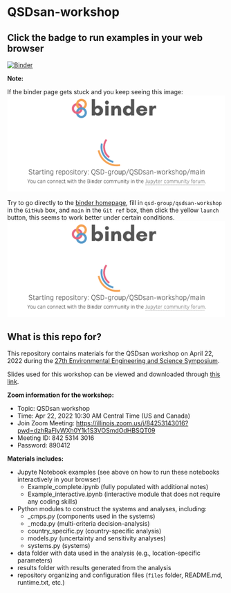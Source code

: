 # QSDsan-workshop

## Click the badge to run examples in your web browser
[![Binder](https://mybinder.org/badge_logo.svg)](https://mybinder.org/v2/gh/QSD-group/QSDsan-workshop/main)

**Note:**

If the binder page gets stuck and you keep seeing this image:
![binder loading](/files/binder_loading.png)

Try to go directly to the [binder homepage](https://mybinder.org), fill in ``qsd-group/qsdsan-workshop`` in the ``GitHub`` box, and ``main`` in the ``Git ref`` box, then click the yellow ``launch`` button, this seems to work better under certain conditions.
![binder loading](/files/binder_loading.png)

## What is this repo for?
This repository contains materials for the QSDsan workshop on April 22, 2022 during the [27th Environmental Engineering and Science Symposium](https://publish.illinois.edu/2022-environmentalsymposium/).

Slides used for this workshop can be viewed and downloaded through [this link](https://uofi.box.com/s/3i20v9ymfbm9vl9q1f52dqv262l7hhep).

**Zoom information for the workshop:**
- Topic: QSDsan workshop
- Time: Apr 22, 2022 10:30 AM Central Time (US and Canada)
- Join Zoom Meeting: https://illinois.zoom.us/j/84253143016?pwd=dzhRaFlyWXh0Y1k1S3VOSmdOdHBSQT09
- Meeting ID: 842 5314 3016
- Password: 890412

**Materials includes:**
- Jupyte Notebook examples (see above on how to run these notebooks interactively in your browser)
    - Example_complete.ipynb (fully populated with additional notes)
    - Example_interactive.ipynb (interactive module that does not require any coding skills)
- Python modules to construct the systems and analyses, including:
    - _cmps.py (components used in the systems)
    - _mcda.py (multi-criteria decision-analysis)
    - country_specific.py (country-specific analysis)
    - models.py (uncertainty and sensitivity analyses)
    - systems.py (systems)
- data folder with data used in the analysis (e.g., location-specific parameters)
- results folder with results generated from the analysis
- repository organizing and configuration files (``files`` folder, README.md, runtime.txt, etc.)